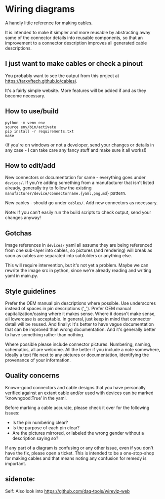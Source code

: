 # Wiring diagrams
A handly little reference for making cables. 

It is intended to make it simpler and more reusable by abstracting
away some of the connector details into reusable components, so that
an improvement to a connector description improves all generated cable
descriptions.

## I just want to make cables or check a pinout

You probably want to see the output from this project
at https://tarxvftech.github.io/cables/. 

It's a fairly simple website. More features will be added
if and as they become necessary.

## How to use/build

```
python -m venv env
source env/bin/activate
pip install -r requirements.txt
make
```

(If you're on windows or not a developer, send your changes or details
in any case - I can take care any fancy stuff and make sure it all works!)

## How to edit/add

New connectors or documentation for same - everything goes under `devices/`.
If you're adding something from a manufacturer that isn't
listed already, generally try to follow the existing
`manufacturer/device/connectorname.{yaml,png,md}` pattern.

New cables - should go under `cables/`. Add new connectors as necessary.

Note: If you can't easily run the build scripts to check output, send
your changes anyway! 

## Gotchas

Image references in `devices/` yaml all assume they are being referenced
from one sub-layer into cables, so pictures (and rendering) will break
as soon as cables are separated into subfolders or anything else.

This will require intervention, but it's not yet a problem. Maybe we
can rewrite the image src in python, since we're already reading and
writing yaml in main.py.

## Style guidelines

Prefer the OEM manual pin descriptions where possible.
Use underscores instead of spaces in pin descriptions ('_').
Prefer OEM manual capitalization/casing where it makes sense.
Where it doesn't make sense, all lowercase is acceptable.
In general, just keep in mind that connector detail will be reused.
And finally:
It's better to have vague documentation that can be improved than
wrong documentation. And it's generally better to have something rather
than nothing.

Where possible please include connector pictures. Numbering, naming,
schematics, all are welcome. All the better if you include a note
somewhere, ideally a text file next to any pictures or documentation,
identifying the provenance of your information.

## Quality concerns

Known-good connectors and cable designs that you have personally
verified against an extant cable and/or used with devices can be marked
'knowngood:True' in the yaml.

Before marking a cable accurate, please check it over for the following issues:

* Is the pin numbering clear?
* Is the purpose of each pin clear?
* Are the pictures mirrored, or labeled the wrong gender without a
description saying so?

If any part of a diagram is confusing or any other issue, even if you
don't have the fix, please open a ticket. This is intended to be a
one-stop-shop for making cables and that means noting any confusion for
remedy is important.



## sidenote:
Self: Also look into https://github.com/daq-tools/wireviz-web

